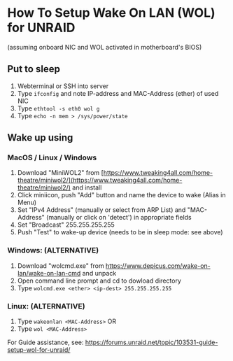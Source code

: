 # How To Setup Wake On LAN (WOL) for UNRAID

(assuming onboard NIC and WOL activated in motherboard's BIOS)

## Put to sleep

1. Webterminal or SSH into server
1. Type `ifconfig` and note IP-address and MAC-Address (ether) of used NIC
1. Type `ethtool -s eth0 wol g`
1. Type `echo -n mem > /sys/power/state`

## Wake up using

### MacOS / Linux / Windows

1. Download "MiniWOL2" from [https://www.tweaking4all.com/home-theatre/miniwol2/](https://www.tweaking4all.com/home-theatre/miniwol2/) and install
1. Click miniicon, push "Add" button and name the device to wake (Alias in Menu)
1. Set "IPv4 Address" (manually or select from ARP List) and "MAC-Address" (manually or click on 'detect') in appropriate fields
1. Set "Broadcast" 255.255.255.255
1. Push "Test" to wake-up device (needs to be in sleep mode: see above)

### Windows: (ALTERNATIVE)

1. Download "wolcmd.exe" from https://www.depicus.com/wake-on-lan/wake-on-lan-cmd and unpack
1. Open command line prompt and cd to dowload directory
1. Type `wolcmd.exe <ether> <ip-dest> 255.255.255.255`

### Linux: (ALTERNATIVE)

1. Type `wakeonlan <MAC-Address>` OR
1. Type `wol <MAC-Address>`

For Guide assistance, see: https://forums.unraid.net/topic/103531-guide-setup-wol-for-unraid/
